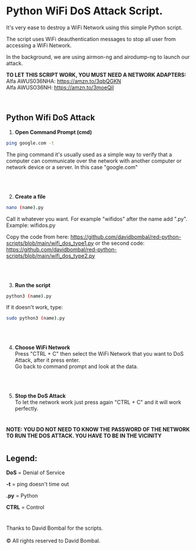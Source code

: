 # Python WiFi DoS Attack Script.

It's very ease to destroy a WiFi Network using this simple Python script. <br>

The script uses WiFi deauthentication messages to stop all user from accessing a WiFi Network. <br>

In the background, we are using airmon-ng and airodump-ng to launch our attack.

<b>TO LET THIS SCRIPT WORK, YOU MUST NEED A NETWORK ADAPTERS:</b> <br>
Alfa AWUS036NHA: https://amzn.to/3qbQGKN​ <br>
Alfa AWUSO36NH: https://amzn.to/3moeQiI

<br>

## <b>Python Wifi DoS Attack</b>

1. <b>Open Command Prompt (cmd)</b>

```bash
ping google.com -t
```

The ping command it's usually used as a simple way to verify that a computer can communicate over the network with another computer or network device or a server. In this case "google.com"

<br>
<br>

2. <b>Create a file</b>

```bash
nano (name).py
```

Call it whatever you want. For example "wifidos" after the name add ".py". Example: wifidos.py

Copy the code from here: https://github.com/davidbombal/red-python-scripts/blob/main/wifi_dos_type1.py
or the second code: https://github.com/davidbombal/red-python-scripts/blob/main/wifi_dos_type2.py

<br>
<br>

3. <b>Run the script</b>

```bash
python3 (name).py
```

If it doesn't work, type:

```bash
sudo python3 (name).py
```

<br>
<br>

4. <b>Choose WiFi Network</b> <br>
   Press "CTRL + C" then select the WiFi Network that you want to DoS Attack, after it press enter. <br>
   Go back to command prompt and look at the data.

<br>
<br>

5. <b>Stop the DoS Attack</b> <br>
   To let the network work just press again "CTRL + C" and it will work perfectly.

#

<b>NOTE: YOU DO NOT NEED TO KNOW THE PASSWORD OF THE NETWORK TO RUN THE DOS ATTACK. YOU HAVE TO BE IN THE VICINITY </b>

#
<b><h2>Legend:</h2></b>

<b>DoS</b>  = Denial of Service

<b>-t</b>   = ping doesn't time out

<b>.py</b>  = Python 

<b>CTRL</b> = Control

#
Thanks to David Bombal for the scripts. <br>
<br>
© All rights reserved to David Bombal. <br>